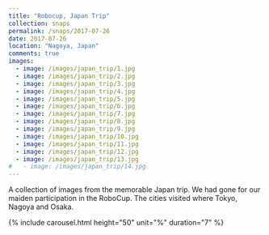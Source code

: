 ```yaml
---
title: "Robocup, Japan Trip"
collection: snaps
permalink: /snaps/2017-07-26
date: 2017-07-26
location: "Nagoya, Japan"
comments: true
images: 
  - image: /images/japan_trip/1.jpg
  - image: /images/japan_trip/2.jpg
  - image: /images/japan_trip/3.jpg
  - image: /images/japan_trip/4.jpg
  - image: /images/japan_trip/5.jpg
  - image: /images/japan_trip/6.jpg
  - image: /images/japan_trip/7.jpg
  - image: /images/japan_trip/8.jpg
  - image: /images/japan_trip/9.jpg
  - image: /images/japan_trip/10.jpg
  - image: /images/japan_trip/11.jpg
  - image: /images/japan_trip/12.jpg
  - image: /images/japan_trip/13.jpg
#   - image: /images/japan_trip/14.jpg
---
```


A collection of images from the memorable Japan trip. We had gone for our maiden participation in the RoboCup. The cities visited where Tokyo, Nagoya and Osaka.

{% include carousel.html height="50" unit="%" duration="7" %}
